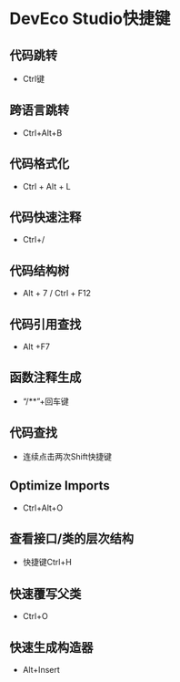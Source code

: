 # DevEco Studio快捷键

## 代码跳转
* Ctrl键

## 跨语言跳转
* Ctrl+Alt+B

## 代码格式化
* Ctrl + Alt + L

## 代码快速注释
* Ctrl+/

## 代码结构树
* Alt + 7 / Ctrl + F12

## 代码引用查找
* Alt +F7

## 函数注释生成
* “/**”+回车键

## 代码查找
* 连续点击两次Shift快捷键

## Optimize Imports
* Ctrl+Alt+O

## 查看接口/类的层次结构
* 快捷键Ctrl+H

## 快速覆写父类
* Ctrl+O

## 快速生成构造器
* Alt+Insert

## 